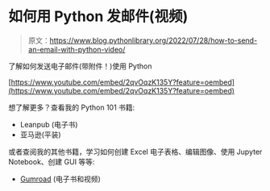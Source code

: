 # 如何用 Python 发邮件(视频)

> 原文：<https://www.blog.pythonlibrary.org/2022/07/28/how-to-send-an-email-with-python-video/>

了解如何发送电子邮件(带附件！)使用 Python

[https://www.youtube.com/embed/2qvOqzK135Y?feature=oembed](https://www.youtube.com/embed/2qvOqzK135Y?feature=oembed)

想了解更多？查看我的 Python 101 书籍:

*   Leanpub (电子书)
*   亚马逊(平装)

或者查阅我的其他书籍，学习如何创建 Excel 电子表格、编辑图像、使用 Jupyter Notebook、创建 GUI 等等:

*   [Gumroad](https://driscollis.gumroad.com/) (电子书和视频)